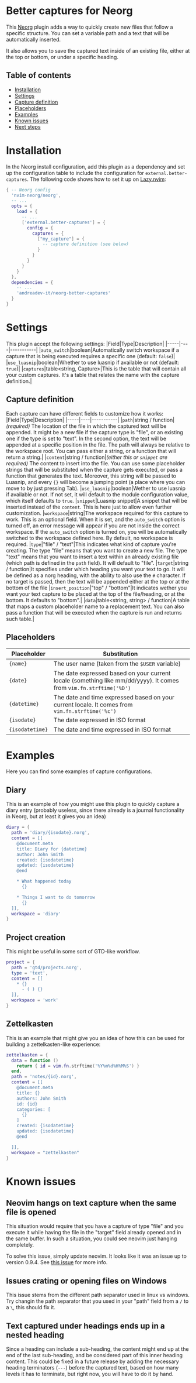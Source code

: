 # Better captures for Neorg
This [Neorg](https://github.com/nvim-neorg/neorg) plugin adds a way to quickly create new files that
follow a specific structure. You can set a variable path
and a text that will be automatically inserted.

It also allows you to save the captured text inside 
of an existing file, either at the top or bottom, or 
under a specific heading.

## Table of contents
- [Installation](#installation)
- [Settings](#settings)
- [Capture definition](#capture-definition)
- [Placeholders](#placeholders)
- [Examples](#examples)
- [Known issues](#known-issues)
- [Next steps](#next-steps)

# Installation
In the Neorg install configuration, add this plugin as
a dependency and set up the configuration table to include
the configuration for `external.better-captures`. The following
code shows how to set it up on [Lazy.nvim](https://github.com/folke/lazy.nvim):

``` lua
{ -- Neorg config
  'nvim-neorg/neorg',
  -- ...
  opts = {
    load = {
      -- ...
      ['external.better-captures'] = {
        config = {
          captures = {
            ["my_capture"] = {
              -- capture definition (see below)
            }
          }
        }
      }
    }
  },
  dependencies = {
    -- ...
    'andreadev-it/neorg-better-captures'
  }
}
```

# Settings
This plugin accept the following settings:
|Field|Type|Description|
|-----|----|-----------|
|`auto_switch`|boolean|Automatically switch workspace if a capture that is being executed requires a specific one (default: `false`)|
|`use_luasnip`|boolean|Whether to use luasnip if available or not (default: `true`)|
|`captures`|table<string, Capture>|This is the table that will contain all your custom captures. It's a table that relates the name with the capture definition.|

## Capture definition
Each capture can have different fields to customize how
it works:
|Field|Type|Description|
|-----|----|-----------|
|`path`|string / function|*(required)* The location of the file in which the captured text will be appended. It might be a new file if the capture type is "file", or an existing one if the type is set to "text". In the second option, the text will be appended at a specific position in the file. The path will always be relative to the workspace root. You can pass either a string, or a function that will return a string.|
|`content`|string / function|*(either this or `snippet` are required)* The content to insert into the file. You can use some placeholder strings that will be substituted when the capture gets executed, or pass a function that generates the text. Moreover, this string will be passed to Luasnip, and every `{}` will become a jumping point (a place where you can move to by just pressing Tab).
|`use_luasnip`|boolean|Wether to use luasnip if available or not. If not set, it will default to the module configuration value, which itself defaults to `true`.
|`snippet`|Luasnip snippet|A snippet that will be inserted instead of the `content`. This is here just to allow even further customization.
|`workspace`|string|The workspace required for this capture to work. This is an optional field. When it is set, and the `auto_switch` option is turned off, an error message will appear if you are not inside the correct workspace. If the `auto_switch` option is turned on, you will be automatically switched to the workspace defined here. By default, no workspace is required.
|`type`|"file" / "text"|This indicates what kind of capture you're creating. The type "file" means that you want to create a new file. The type "text" means that you want to insert a text within an already existing file (which path is defined in the `path` field). It will default to "file".
|`target`|string / function|It specifies under which heading you want your text to go. It will be defined as a norg heading, with the ability to also use the `#` character. If no target is passed, then the text will be appended either at the top or at the bottom of the file
|`insert_position`|"top" / "bottom"|It indicates wether you want your text capture to be placed at the top of the file/heading, or at the bottom. It defaults to "bottom".|
|`data`|table<string, string> / function|A table that maps a custom placeholder name to a replacement text. You can also pass a function that will be executed when the capture is run and returns such table.|

## Placeholders
|Placeholder|Substitution|
|-----------|------------|
|`{name}`|The user name (taken from the `$USER` variable)|
|`{date}`|The date expressed based on your current locale (something like mm/dd/yyyy). It comes from `vim.fn.strftime('%D')`|
|`{datetime}`|The date and time expressed based on your current locale. It comes from `vim.fn.strftime('%c')`|
|`{isodate}`|The date expressed in ISO format|
|`{isodatetime}`|The date and time expressed in ISO format|
# Examples
Here you can find some examples of capture configurations.

## Diary
This is an example of how you might use this plugin to quickly capture
a diary entry (probably useless, since there already is a journal
functionality in Neorg, but at least it gives you an idea)

```lua
diary = {
  path = 'diary/{isodate}.norg',
  content = [[
    @document.meta
    title: Diary for {datetime}
    author: John Smith
    created: {isodatetime}
    updated: {isodatetime}
    @end

    * What happened today
      {}

    * Things I want to do tomorrow
      {}
  ]],
  workspace = 'diary'
}
```

## Project creation
This might be useful in some sort of GTD-like workflow.

```lua
project = {
  path = 'gtd/projects.norg',
  type = 'text',
  content = [[
    * {}
      - ( ) {}
  ]],
  workspace = 'work'
}
```

## Zettelkasten
This is an example that might give you an idea of how this can be used
for building a zettelkasten-like experience:
```lua
zettelkasten = {
  data = function ()
    return { id = vim.fn.strftime('%Y%m%d%H%M%S') }
  end,
  path = 'notes/{id}.norg',
  content = [[
    @document.meta
    title: {}
    authors: John Smith
    id: {id}
    categories: [
      {}
    ]
    created: {isodatetime}
    updated: {isodatetime}
    @end

  ]],
  workspace = "zettelkasten"
}
```

# Known issues
## Neovim hangs on text capture when the same file is opened
This situation would require that you have a capture of type "file"
and you execute it while having the file in the "target" field already
opened and in the same buffer. In such a situation, you could see neovim
just hanging completely.

To solve this issue, simply update neovim. It looks like it was an
issue up to version 0.9.4. See [this issue](https://github.com/nvim-neorg/neorg/issues/1258)
for more info.

## Issues crating or opening files on Windows
This issue stems from the different path separator used in linux vs windows.
Try changin the path separator that you used in your "path" field from
a `/` to a `\`, this should fix it.

## Text captured under headings ends up in a nested heading
Since a heading can include a sub-heading, the content might end up
at the end of the last sub-heading, and be considered part of this
inner heading content. This could be fixed in a future release
by adding the necessary heading terminators (`---`) before
the captured text, based on how many levels it has to terminate, but
right now, you will have to do it by hand.
